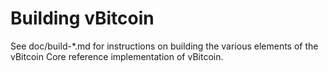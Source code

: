 Building vBitcoin
================

See doc/build-*.md for instructions on building the various
elements of the vBitcoin Core reference implementation of vBitcoin.
